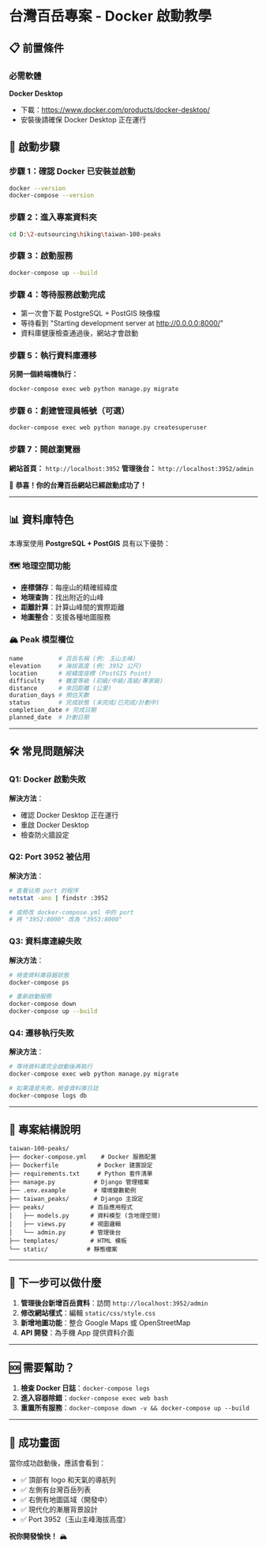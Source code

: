 # 台灣百岳專案 - Docker 啟動教學

## 📋 前置條件

### 必需軟體
**Docker Desktop**
- 下載：https://www.docker.com/products/docker-desktop/
- 安裝後請確保 Docker Desktop 正在運行

## 🚀 啟動步驟

### 步驟 1：確認 Docker 已安裝並啟動
```bash
docker --version
docker-compose --version
```

### 步驟 2：進入專案資料夾
```bash
cd D:\2-outsourcing\hiking\taiwan-100-peaks
```

### 步驟 3：啟動服務
```bash
docker-compose up --build
```

### 步驟 4：等待服務啟動完成
- 第一次會下載 PostgreSQL + PostGIS 映像檔
- 等待看到 "Starting development server at http://0.0.0.0:8000/"
- 資料庫健康檢查通過後，網站才會啟動

### 步驟 5：執行資料庫遷移
**另開一個終端機執行：**
```bash
docker-compose exec web python manage.py migrate
```

### 步驟 6：創建管理員帳號（可選）
```bash
docker-compose exec web python manage.py createsuperuser
```

### 步驟 7：開啟瀏覽器
**網站首頁：** `http://localhost:3952`
**管理後台：** `http://localhost:3952/admin`

🎉 **恭喜！你的台灣百岳網站已經啟動成功了！**

---

## 📊 資料庫特色

本專案使用 **PostgreSQL + PostGIS** 具有以下優勢：

### 🗺️ 地理空間功能
- **座標儲存**：每座山的精確經緯度
- **地理查詢**：找出附近的山峰
- **距離計算**：計算山峰間的實際距離
- **地圖整合**：支援各種地圖服務

### 🏔️ Peak 模型欄位
```python
name          # 百岳名稱 (例: 玉山主峰)
elevation     # 海拔高度 (例: 3952 公尺)
location      # 經緯度座標 (PostGIS Point)
difficulty    # 難度等級 (初級/中級/高級/專家級)
distance      # 來回距離 (公里)
duration_days # 預估天數
status        # 完成狀態 (未完成/已完成/計劃中)
completion_date # 完成日期
planned_date  # 計劃日期
```

---

## 🛠️ 常見問題解決

### Q1: Docker 啟動失敗
**解決方法**：
- 確認 Docker Desktop 正在運行
- 重啟 Docker Desktop
- 檢查防火牆設定

### Q2: Port 3952 被佔用
**解決方法**：
```bash
# 查看佔用 port 的程序
netstat -ano | findstr :3952

# 或修改 docker-compose.yml 中的 port
# 將 "3952:8000" 改為 "3953:8000"
```

### Q3: 資料庫連線失敗
**解決方法**：
```bash
# 檢查資料庫容器狀態
docker-compose ps

# 重新啟動服務
docker-compose down
docker-compose up --build
```

### Q4: 遷移執行失敗
**解決方法**：
```bash
# 等待資料庫完全啟動後再執行
docker-compose exec web python manage.py migrate

# 如果還是失敗，檢查資料庫日誌
docker-compose logs db
```

---

## 📁 專案結構說明

```
taiwan-100-peaks/
├── docker-compose.yml    # Docker 服務配置
├── Dockerfile           # Docker 建置設定
├── requirements.txt     # Python 套件清單
├── manage.py           # Django 管理檔案
├── .env.example        # 環境變數範例
├── taiwan_peaks/       # Django 主設定
├── peaks/             # 百岳應用程式
│   ├── models.py      # 資料模型 (含地理空間)
│   ├── views.py       # 視圖邏輯
│   └── admin.py       # 管理後台
├── templates/         # HTML 模板
└── static/           # 靜態檔案
```

---

## 🎯 下一步可以做什麼

1. **管理後台新增百岳資料**：訪問 `http://localhost:3952/admin`
2. **修改網站樣式**：編輯 `static/css/style.css`
3. **新增地圖功能**：整合 Google Maps 或 OpenStreetMap
4. **API 開發**：為手機 App 提供資料介面

---

## 🆘 需要幫助？

1. **檢查 Docker 日誌**：`docker-compose logs`
2. **進入容器除錯**：`docker-compose exec web bash`
3. **重置所有服務**：`docker-compose down -v && docker-compose up --build`

---

## 🎊 成功畫面

當你成功啟動後，應該會看到：
- ✅ 頂部有 logo 和天氣的導航列
- ✅ 左側有台灣百岳列表
- ✅ 右側有地圖區域（開發中）
- ✅ 現代化的漸層背景設計
- ✅ Port 3952（玉山主峰海拔高度）

**祝你開發愉快！** 🏔️